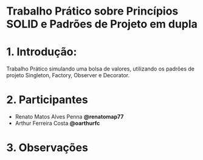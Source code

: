 # Trabalho Prático sobre Princípios SOLID e Padrões de Projeto em dupla
# 1. Introdução:
Trabalho Prático simulando uma bolsa de valores, utilizando os padrões de projeto Singleton, Factory,
Observer e Decorator.
# 2. Participantes
 * Renato Matos Alves Penna **@renatomap77**
 * Arthur Ferreira Costa **@oarthurfc**

# 3. Observações